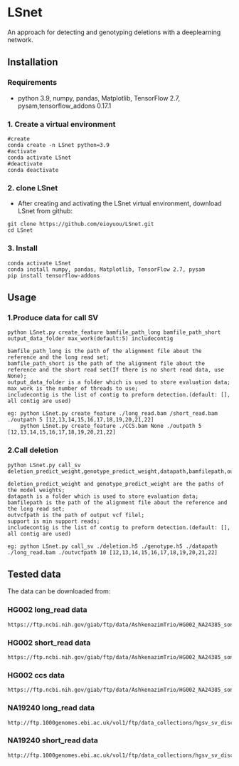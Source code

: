 # LSnet
An approach for detecting and genotyping deletions with a deeplearning network.
## Installation
### Requirements
* python 3.9, numpy, pandas, Matplotlib, TensorFlow 2.7, pysam,tensorflow_addons 0.17.1
### 1. Create a virtual environment  
```
#create
conda create -n LSnet python=3.9
#activate
conda activate LSnet
#deactivate
conda deactivate
```   
### 2. clone LSnet
* After creating and activating the LSnet virtual environment, download LSnet from github:
```　 
git clone https://github.com/eioyuou/LSnet.git
cd LSnet
```
### 3. Install 
```　
conda activate LSnet
conda install numpy, pandas, Matplotlib, TensorFlow 2.7, pysam
pip install tensorflow-addons
```
## Usage
### 1.Produce data for call SV
```　 
python LSnet.py create_feature bamfile_path_long bamfile_path_short output_data_folder max_work(default:5) includecontig   
    
bamfile_path_long is the path of the alignment file about the reference and the long read set;  
bamfile_path_short is the path of the alignment file about the reference and the short read set(If there is no short read data, use None);  
output_data_folder is a folder which is used to store evaluation data;  
max_work is the number of threads to use;  
includecontig is the list of contig to preform detection.(default: [], all contig are used)  
   
eg: python LSnet.py create_feature ./long_read.bam /short_read.bam ./outpath 5 [12,13,14,15,16,17,18,19,20,21,22] 
    python LSnet.py create_feature ./CCS.bam None ./outpath 5 [12,13,14,15,16,17,18,19,20,21,22]
``` 
### 2.Call deletion 
```　 
python LSnet.py call_sv deletion_predict_weight,genotype_predict_weight,datapath,bamfilepath,outvcfpath,support,includecontig   
   
deletion_predict_weight and genotype_predict_weight are the paths of the model weights;  
datapath is a folder which is used to store evaluation data;  
bamfilepath is the path of the alignment file about the reference and the long read set;  
outvcfpath is the path of output vcf filel;  
support is min support reads;  
includecontig is the list of contig to preform detection.(default: [], all contig are used)  
   
eg: python LSnet.py call_sv ./deletion.h5 ./genotype.h5 ./datapath ./long_read.bam ./outvcfpath 10 [12,13,14,15,16,17,18,19,20,21,22]  
```  
## Tested data 
The data can be downloaded from:  

### HG002 long_read data
```
https://ftp.ncbi.nih.gov/giab/ftp/data/AshkenazimTrio/HG002_NA24385_son/PacBio_MtSinai_NIST/Baylor_NGMLR_bam_GRCh37/HG002_PB_70x_RG_HP10XtrioRTG.bam
```
### HG002 short_read data
```
https://ftp.ncbi.nih.gov/giab/ftp/data/AshkenazimTrio/HG002_NA24385_son/PacBio_MtSinai_NIST/Baylor_NGMLR_bam_GRCh37/HG002_PB_70x_RG_HP10XtrioRTG.bam
```   
### HG002 ccs data
```
https://ftp.ncbi.nih.gov/giab/ftp/data/AshkenazimTrio/HG002_NA24385_son/PacBio_CCS_15kb/alignment/HG002.Sequel.15kb.pbmm2.hs37d5.whatshap.haplotag.RTG.10x.trio.bam
```   
### NA19240 long_read data
```
http://ftp.1000genomes.ebi.ac.uk/vol1/ftp/data_collections/hgsv_sv_discovery/working/20160905_smithm_pacbio_aligns/NA19240_bwamem_GRCh38DH_YRI_20160905_pacbio.bam
```   
### NA19240 short_read data
```
http://ftp.1000genomes.ebi.ac.uk/vol1/ftp/data_collections/hgsv_sv_discovery/data/YRI/NA19240/high_cov_alignment/NA19240.alt_bwamem_GRCh38DH.20150715.YRI.high_coverage.cram
```   

